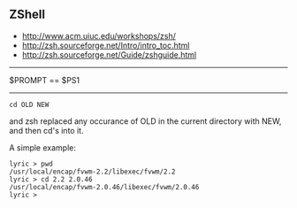 ## ZShell

* http://www.acm.uiuc.edu/workshops/zsh/
* http://zsh.sourceforge.net/Intro/intro_toc.html
* http://zsh.sourceforge.net/Guide/zshguide.html

----

$PROMPT == $PS1

----
`cd OLD NEW`

and zsh replaced any occurance of OLD in the current directory with NEW, and then cd's into it.

A simple example:
```
lyric > pwd
/usr/local/encap/fvwm-2.2/libexec/fvwm/2.2
lyric > cd 2.2 2.0.46
/usr/local/encap/fvwm-2.0.46/libexec/fvwm/2.0.46
lyric > 
```
